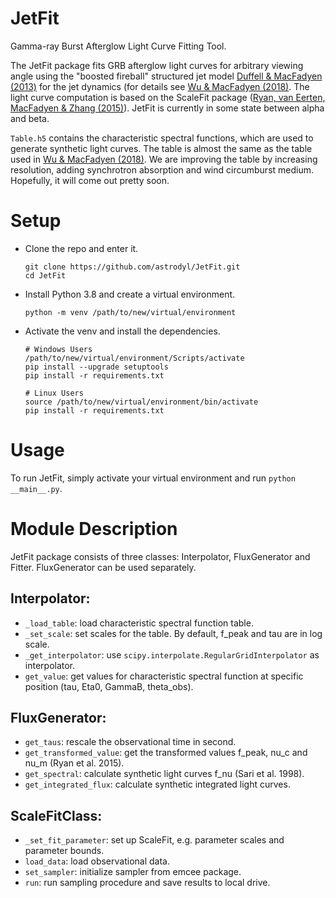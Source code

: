 # JetFit
Gamma-ray Burst Afterglow Light Curve Fitting Tool.

The JetFit package fits GRB afterglow light curves for arbitrary viewing
angle using the "boosted fireball" structured jet model [Duffell \& MacFadyen (2013)](https://iopscience.iop.org/article/10.1088/2041-8205/776/1/L9/meta)
for the jet dynamics (for details see [Wu \& MacFadyen (2018)](https://iopscience.iop.org/article/10.3847/1538-4357/aae9de). The 
light curve computation is based on the ScaleFit package ([Ryan, van Eerten, MacFadyen \& Zhang (2015)](http://iopscience.iop.org/article/10.1088/0004-637X/799/1/3/pdf)).
JetFit is currently in some state between alpha and beta.

`Table.h5` contains the characteristic spectral functions, which are used 
to generate synthetic light curves. The table is almost the same as the 
table used in [Wu \& MacFadyen (2018)](https://iopscience.iop.org/article/10.3847/1538-4357/aae9de). We are improving the table by 
increasing resolution, adding synchrotron absorption and wind circumburst 
medium. Hopefully, it will come out pretty soon.


# Setup
- Clone the repo and enter it.
  ```
  git clone https://github.com/astrodyl/JetFit.git
  cd JetFit
  ```
- Install Python 3.8 and create a virtual environment.
  ```
  python -m venv /path/to/new/virtual/environment
  ```
- Activate the venv and install the dependencies.
  ```shell
  # Windows Users
  /path/to/new/virtual/environment/Scripts/activate
  pip install --upgrade setuptools
  pip install -r requirements.txt
  
  # Linux Users
  source /path/to/new/virtual/environment/bin/activate
  pip install -r requirements.txt
  ```


# Usage
To run JetFit, simply activate your virtual environment and run `python __main__.py`.

# Module Description
JetFit package consists of three classes: Interpolator, FluxGenerator and Fitter. FluxGenerator can be used separately.

 ## Interpolator:
  * `_load_table`: load characteristic spectral function table.
  * `_set_scale`: set scales for the table. By default, f_peak and tau are in log scale.
  * `_get_interpolator`: use `scipy.interpolate.RegularGridInterpolator` as interpolator.
  * `get_value`: get values for characteristic spectral function at specific position (tau, Eta0, GammaB, theta_obs).

 ## FluxGenerator:
  * `get_taus`: rescale the observational time in second.
  * `get_transformed_value`: get the transformed values f_peak, nu_c and nu_m (Ryan et al. 2015).
  * `get_spectral`: calculate synthetic light curves f_nu (Sari et al. 1998).
  * `get_integrated_flux`: calculate synthetic integrated light curves.

 ## ScaleFitClass:
  * `_set_fit_parameter`: set up ScaleFit, e.g. parameter scales and parameter bounds.
  * `load_data`: load observational data.
  * `set_sampler`: initialize sampler from emcee package.
  * `run`: run sampling procedure and save results to local drive.
